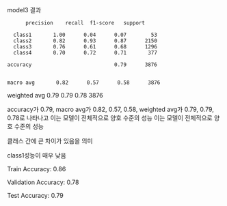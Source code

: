 model3 결과
               


          precision    recall  f1-score   support

      class1       1.00      0.04      0.07        53
      class2       0.82      0.93      0.87      2150
      class3       0.76      0.61      0.68      1296
      class4       0.70      0.72      0.71       377

    accuracy                           0.79      3876
  

    macro avg       0.82      0.57      0.58      3876

 weighted avg       0.79      0.79      0.78      3876

 accuracy가 0.79, macro avg가 0.82, 0.57, 0.58, weighted avg가 0.79, 0.79, 0.78로 나타나고 이는 모델이 전체적으로 양호 수준의 성능
이는 모델이 전체적으로 양호 수준의 성능

클래스 간에 큰 차이가 있음을 의미

class1성능이 매우 낮음

Train Accuracy: 0.86

Validation Accuracy: 0.78

Test Accuracy: 0.79